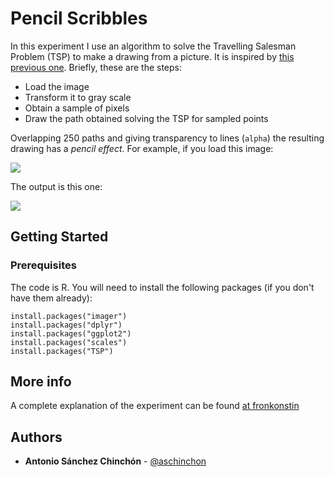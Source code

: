 # Pencil Scribbles

In this experiment I use an algorithm to solve the Travelling Salesman Problem (TSP) to make a drawing from a picture. It is inspired by [this previous one](https://github.com/aschinchon/travelling-salesman-portrait). Briefly, these are the steps:
+ Load the image
+ Transform it to gray scale
+ Obtain a sample of pixels
+ Draw the path obtained solving the TSP for sampled points

Overlapping 250 paths and giving transparency to lines (`alpha`) the resulting drawing has a *pencil effect*. For example, if you load this image:

<img src="https://fronkonstin.com/wp-content/uploads/2018/04/frankenstein.jpg">

The output is this one:

<img src="https://fronkonstin.com/wp-content/uploads/2018/04/franky_scribbles2.png">

## Getting Started

### Prerequisites

The code is R. You will need to install the following packages (if you don't have them already):

```
install.packages("imager")
install.packages("dplyr")
install.packages("ggplot2")
install.packages("scales")
install.packages("TSP")
```

## More info

A complete explanation of the experiment can be found [at fronkonstin](https://fronkonstin.com/2018/04/17/pencil-scribbles/)

## Authors

* **Antonio Sánchez Chinchón** - [@aschinchon](https://twitter.com/aschinchon)

